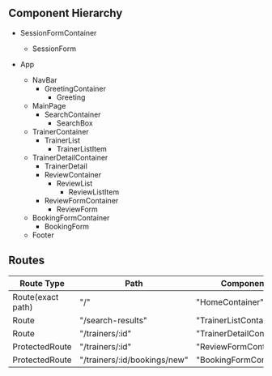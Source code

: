 ## Component Hierarchy

* SessionFormContainer
  * SessionForm

* App
  * NavBar
    * GreetingContainer
      * Greeting
  * MainPage
    * SearchContainer
      * SearchBox
  * TrainerContainer
    * TrainerList
      * TrainerListItem
  * TrainerDetailContainer
    * TrainerDetail
    * ReviewContainer
      * ReviewList
        * ReviewListItem
    * ReviewFormContainer
      * ReviewForm
  * BookingFormContainer
    * BookingForm
  * Footer

## Routes

| Route Type | Path  | Component   |
|------------|-------|-------------|
| Route(exact path) | "/" | "HomeContainer" |
| Route | "/search-results" | "TrainerListContainer" |
| Route | "/trainers/:id" | "TrainerDetailContainer" |
| ProtectedRoute | "/trainers/:id" | "ReviewFormContainer" |
| ProtectedRoute | "/trainers/:id/bookings/new" | "BookingFormContainer" |
